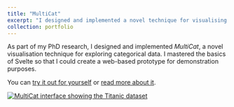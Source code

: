 ```yaml
---
title: "MultiCat"
excerpt: "I designed and implemented a novel technique for visualising categorical data.<br/><img src='/images/multicat.png' style='height: 300px;'>"
collection: portfolio
---
```



As part of my PhD research, I designed and implemented *MultiCat*, a novel visualisation technique for exploring categorical data. 
I mastered the basics of Svelte so that I could create a web-based prototype for demonstration purposes. 

You can [try it out for yourself](https://dgt12.github.io/multicat/) or [read more about it](https://dgt12.github.io/files/multicat.pdf).

[![MultiCat interface showing the Titanic dataset](http://dgt12.github.io/images/multicat.png)](http://dgt12.github.io/multicat/)